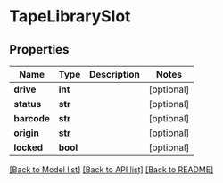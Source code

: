 # TapeLibrarySlot

## Properties

Name | Type | Description | Notes
------------ | ------------- | ------------- | -------------
**drive** | **int** |  | [optional] 
**status** | **str** |  | [optional] 
**barcode** | **str** |  | [optional] 
**origin** | **str** |  | [optional] 
**locked** | **bool** |  | [optional] 

[[Back to Model list]](../#documentation-for-models) [[Back to API list]](../#documentation-for-api-endpoints) [[Back to README]](../)


